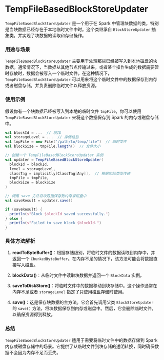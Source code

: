 # TempFileBasedBlockStoreUpdater

`TempFileBasedBlockStoreUpdater` 是一个用于在 Spark 中管理块数据的类，特别是当块数据已经存在于本地临时文件中时。这个类继承自 `BlockStoreUpdater` 抽象类，并实现了块数据的读取和存储操作。

### 用途与场景

`TempFileBasedBlockStoreUpdater` 主要用于处理那些已经被写入到本地磁盘的块数据。通常情况下，当数据从其他节点传输过来，或者某个操作生成的数据需要暂时存放时，数据会被写入一个临时文件。在这种情况下，`TempFileBasedBlockStoreUpdater` 可以用来将这个临时文件中的数据保存到内存或者磁盘存储，并负责删除临时文件以释放资源。

### 使用示例

假设你有一个块数据已经被写入到本地的临时文件 `tmpFile`，你可以使用 `TempFileBasedBlockStoreUpdater` 来将这个数据保存到 Spark 的内存或磁盘存储中。

```scala
val blockId = ...  // 块ID
val storageLevel = ...  // 存储级别
val tmpFile = new File("/path/to/temp/file")  // 临时文件
val blockSize = tmpFile.length()  // 文件大小

// 创建一个 TempFileBasedBlockStoreUpdater 实例
val updater = TempFileBasedBlockStoreUpdater(
  blockId = blockId,
  level = storageLevel,
  classTag = implicitly[ClassTag[Any]],  // 根据实际类型传递
  tmpFile = tmpFile,
  blockSize = blockSize
)

// 调用 save 方法将块数据保存到内存或磁盘中
val saveResult = updater.save()

if (saveResult) {
  println(s"Block $blockId saved successfully.")
} else {
  println(s"Failed to save block $blockId.")
}
```

### 具体方法解析

1. **readToByteBuffer()**：根据存储级别，将临时文件的数据读取到内存中，并返回一个 `ChunkedByteBuffer`。在内存不足的情况下，该方法可能会将数据直接写入磁盘。

2. **blockData()**：从临时文件中读取块数据并返回一个 `BlockData` 实例。

3. **saveToDiskStore()**：将临时文件中的数据移动到块存储中。这个操作通常在内存不足或者 `storageLevel` 指定了只使用磁盘存储时使用。

4. **save()**：这是保存块数据的主方法。它会首先调用父类 `BlockStoreUpdater` 的 `save()` 方法，将块数据保存到内存或磁盘中。然后，它会删除临时文件，以确保资源得到释放。

### 总结

`TempFileBasedBlockStoreUpdater` 适用于需要将临时文件中的数据存储到 Spark 内存或磁盘存储中的场景。它提供了从临时文件到块存储的透明转换，同时确保数据不会因为内存不足而丢失。
